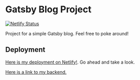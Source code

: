 # Gatsby Blog Project

[![Netlify Status](https://api.netlify.com/api/v1/badges/f4f3a8bb-3938-4df3-9e41-5edac65731ca/deploy-status)](https://app.netlify.com/sites/friendly-turing-b18d49/deploys)


Project for a simple Gatsby blog. Feel free to poke around! 

## Deployment 

[Here is my deployment on Netlify!](https://friendly-turing-b18d49.netlify.com/). Go ahead and take a look.

[Here is a link to my backend.](https://aqueous-reef-83072.herokuapp.com/graphql)
